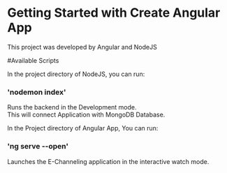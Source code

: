 # Getting Started with Create Angular App

This project was developed by Angular and NodeJS

#Available Scripts

In the project directory of NodeJS, you can run:

### 'nodemon index' 

Runs the backend in the Development mode.\
This will connect Application with MongoDB Database.

In the Project directory of Angular App, You can run:

### 'ng serve --open'

Launches the E-Channeling application in the interactive watch mode.

